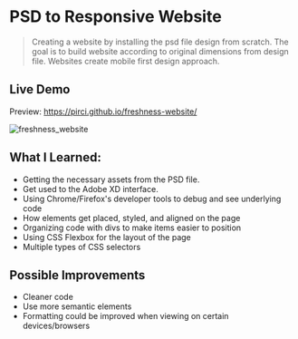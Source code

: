 # PSD to Responsive Website


> Creating a website by installing the psd file design from scratch. The goal is to build website according to original dimensions from design file. 
Websites create mobile first design approach.

## Live Demo

Preview: https://pirci.github.io/freshness-website/

![freshness_website](demo.gif)



## What I Learned:

- Getting the necessary assets from the PSD file.
- Get used to the Adobe XD interface.
- Using Chrome/Firefox's developer tools to debug and see underlying code
- How elements get placed, styled, and aligned on the page
- Organizing code with divs to make items easier to position
- Using CSS Flexbox for the layout of the page
- Multiple types of CSS selectors


## Possible Improvements

- Cleaner code
- Use more semantic elements
- Formatting could be improved when viewing on certain devices/browsers


